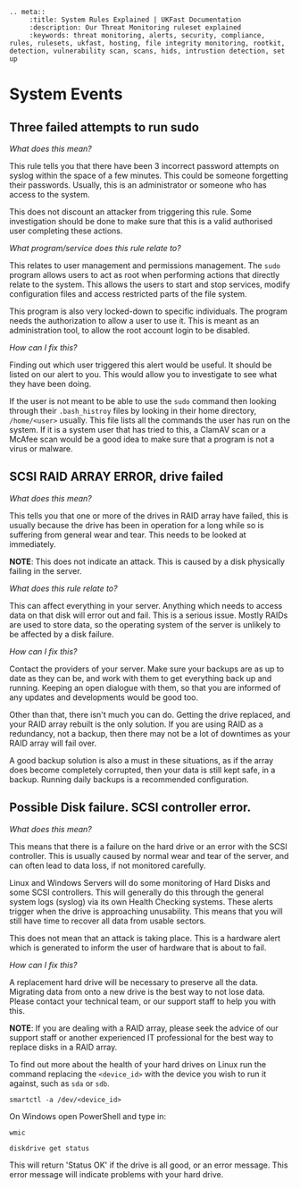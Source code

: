 ```eval_rst
.. meta::
     :title: System Rules Explained | UKFast Documentation
     :description: Our Threat Monitoring ruleset explained
     :keywords: threat monitoring, alerts, security, compliance, rules, rulesets, ukfast, hosting, file integrity monitoring, rootkit, detection, vulnerability scan, scans, hids, intrustion detection, set up
```


# System Events

## Three failed attempts to run sudo

*What does this mean?*


This rule tells you that there have been 3 incorrect password attempts on syslog within the space of a few minutes. This could be someone forgetting their passwords. Usually, this is an administrator or someone who has access to the system. 

This does not discount an attacker from triggering this rule. Some investigation should be done to make sure that this is a valid authorised user completing these actions. 

*What program/service does this rule relate to?*


This relates to user management and permissions management. The `sudo` program allows users to act as root when performing actions that directly relate to the system. This allows the users to start and stop services, modify configuration files and access restricted parts of the file system. 

This program is also very locked-down to specific individuals. The program needs the authorization to allow a user to use it. This is meant as an administration tool, to allow the root account login to be disabled.  

*How can I fix this?*


Finding out which user triggered this alert would be useful. It should be listed on our alert to you. This would allow you to investigate to see what they have been doing. 

If the user is not meant to be able to use the `sudo` command then looking through their `.bash_histroy` files by looking in their home directory,  `/home/<user>` usually. This file lists all the commands the user has run on the system. If it is a system user that has tried to this, a ClamAV scan or a McAfee scan would be a good idea to make sure that a program is not a virus or malware. 


## SCSI RAID ARRAY ERROR, drive failed

*What does this mean?*


This tells you that one or more of the drives in RAID array have failed, this is usually because the drive has been in operation for a long while so is suffering from general wear and tear. This needs to be looked at immediately.  

**NOTE**: This does not indicate an attack. This is caused by a disk physically failing in the server. 

*What does this rule relate to?*


This can affect everything in your server. Anything which needs to access data on that disk will error out and fail. This is a serious issue. Mostly RAIDs are used to store data, so the operating system of the server is unlikely to be affected by a disk failure.

*How can I fix this?*


Contact the providers of your server. Make sure your backups are as up to date as they can be, and work with them to get everything back up and running. Keeping an open dialogue with them, so that you are informed of any updates and developments would be good too.  

Other than that, there isn't much you can do. Getting the drive replaced, and your RAID array rebuilt is the only solution. If you are using RAID as a redundancy, not a backup, then there may not be a lot of downtimes as your RAID array will fail over. 

A good backup solution is also a must in these situations, as if the array does become completely corrupted, then your data is still kept safe, in a backup. Running daily backups is a recommended configuration. 

## Possible Disk failure. SCSI controller error.

*What does this mean?*


This means that there is a failure on the hard drive or an error with the SCSI controller. This is usually caused by normal wear and tear of the server, and can often lead to data loss, if not monitored carefully. 

Linux and Windows Servers will do some monitoring of Hard Disks and some SCSI controllers. This will generally do this through the general system logs (syslog) via its own Health Checking systems. These alerts trigger when the drive is approaching unusability. This means that you will still have time to recover all data from usable sectors. 

This does not mean that an attack is taking place. This is a hardware alert which is generated to inform the user of hardware that is about to fail. 
 
*How can I fix this?*


A replacement hard drive will be necessary to preserve all the data. Migrating data from onto a new drive is the best way to not lose data. Please contact your technical team, or our support staff to help you with this. 

**NOTE**: If you are dealing with a RAID array, please seek the advice of our support staff or another experienced IT professional for the best way to replace disks in a RAID array. 


To find out more about the health of your hard drives on Linux run the command replacing the `<device_id>` with the device you wish to run it against, such as `sda` or `sdb`.


`smartctl -a /dev/<device_id>`


On Windows open PowerShell and type in:


`wmic`

`diskdrive get status`



This will return 'Status OK' if the drive is all good, or an error message. This error message will indicate problems with your hard drive.
